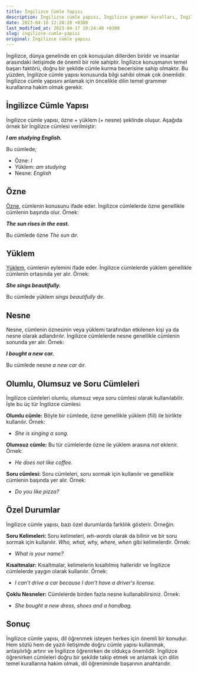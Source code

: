 ```yaml
---
title: İngilizce Cümle Yapısı
description: İngilizce cümle yapısı, İngilizce grammar kuralları, İngilizce cümle kurma becerisi hakkında bilgi.
date: 2023-04-16 12:28:28 +0300
last_modified_at: 2023-04-17 10:24:40 +0300
slug: ingilizce-cumle-yapisi
original: İngilizce cümle yapısı
---
```

İngilizce, dünya genelinde en çok konuşulan dillerden biridir ve insanlar arasındaki iletişimde de önemli bir role sahiptir. İngilizce konuşmanın temel başarı faktörü, doğru bir şekilde cümle kurma becerisine sahip olmaktır. Bu yüzden, İngilizce cümle yapısı konusunda bilgi sahibi olmak çok önemlidir. İngilizce cümle yapısını anlamak için öncelikle dilin temel grammer kurallarına hakim olmak gerekir.

## İngilizce Cümle Yapısı

İngilizce cümle yapısı, özne + yüklem (+ nesne) şeklinde oluşur. Aşağıda örnek bir İngilizce cümlesi verilmiştir:

***I am studying English.***

Bu cümlede;

* Özne: *I*
* Yüklem: *am studying*
* Nesne: *English*

## Özne

[Özne](/tr/english/grammar/nouns/), cümlenin konusunu ifade eder. İngilizce cümlelerde özne genellikle cümlenin başında olur. Örnek:

***The sun rises in the east.***

Bu cümlede özne *The sun* dır.

## Yüklem

[Yüklem](/tr/english/grammar/verbs/), cümlenin eylemini ifade eder. İngilizce cümlelerde yüklem genellikle cümlenin ortasında yer alır. Örnek:

***She sings beautifully.***

Bu cümlede yüklem *sings beautifully* dır.

## Nesne

Nesne, cümlenin öznesinin veya yüklemi tarafından etkilenen kişi ya da nesne olarak adlandırılır. İngilizce cümlelerde nesne genellikle cümlenin sonunda yer alır. Örnek:

***I bought a new car.***

Bu cümlede nesne *a new car* dır.

## Olumlu, Olumsuz ve Soru Cümleleri

İngilizce cümleleri olumlu, olumsuz veya soru cümlesi olarak kullanılabilir. İşte bu üç tür İngilizce cümlesi:

**Olumlu cümle:** Böyle bir cümlede, özne genellikle yüklem (fiil) ile birlikte kullanılır. Örnek:

* *She is singing a song.*

**Olumsuz cümle:** Bu tür cümlelerde özne ile yüklem arasına *not* eklenir. Örnek:

* *He does not like coffee.*

**Soru cümlesi:** Soru cümleleri, soru sormak için kullanılır ve genellikle cümlenin başında yer alır. Örnek:

* *Do you like pizza?*

## Özel Durumlar

İngilizce cümle yapısı, bazı özel durumlarda farklılık gösterir. Örneğin:

**Soru Kelimeleri:** Soru kelimeleri, *wh-words* olarak da bilinir ve bir soru sormak için kullanılır. *Who, what, why, where, when* gibi kelimelerdir. Örnek:

* *What is your name?*

**Kısaltmalar:** Kısaltmalar, kelimelerin kısaltılmış halleridir ve İngilizce cümlelerde yaygın olarak kullanılır. Örnek:

* *I can't drive a car because I don't have a driver's license.*

**Çoklu Nesneler:** Cümlelerde birden fazla nesne kullanabilirsiniz. Örnek:

* *She bought a new dress, shoes and a handbag.*

## Sonuç

İngilizce cümle yapısı, dil öğrenmek isteyen herkes için önemli bir konudur. Hem sözlü hem de yazılı iletişimde doğru cümle yapısı kullanmak, anlaşılırlığı artırır ve İngilizce öğrenirken de oldukça önemlidir. İngilizce öğrenirken cümleleri doğru bir şekilde takip etmek ve anlamak için dilin temel kurallarına hakim olmak, dil öğreniminde başarının anahtarıdır.